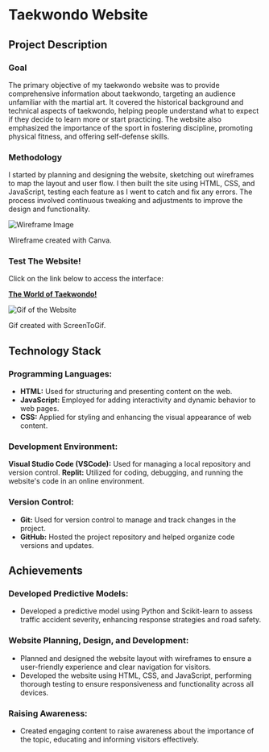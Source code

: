 # Taekwondo Website

## Project Description

### Goal
The primary objective of my taekwondo website was to provide comprehensive information about taekwondo, targeting an audience unfamiliar with the martial art. It covered the historical background and technical aspects of taekwondo, helping people understand what to expect if they decide to learn more or start practicing. The website also emphasized the importance of the sport in fostering discipline, promoting physical fitness, and offering self-defense skills.

### Methodology
I started by planning and designing the website, sketching out wireframes to map the layout and user flow. I then built the site using HTML, CSS, and JavaScript, testing each feature as I went to catch and fix any errors. The process involved continuous tweaking and adjustments to improve the design and functionality.

![Wireframe Image](https://i.imgur.com/ZhOTlyu.jpeg)

Wireframe created with Canva.

### Test The Website!

Click on the link below to access the interface:

[**The World of Taekwondo!**](https://luixt.github.io/Taekwondo_Website/)

![Gif of the Website](https://i.imgur.com/v7twqBS.gif)

Gif created with ScreenToGif.

## Technology Stack

### Programming Languages:
- **HTML:** Used for structuring and presenting content on the web.
- **JavaScript:** Employed for adding interactivity and dynamic behavior to web pages.
- **CSS:** Applied for styling and enhancing the visual appearance of web content.
  
### Development Environment:
**Visual Studio Code (VSCode):** Used for managing a local repository and version control.
**Replit:** Utilized for coding, debugging, and running the website's code in an online environment.
  
### Version Control:
- **Git:** Used for version control to manage and track changes in the project.
- **GitHub:** Hosted the project repository and helped organize code versions and updates.

## Achievements

### Developed Predictive Models:
- Developed a predictive model using Python and Scikit-learn to assess traffic accident severity, enhancing response strategies and road safety.

### Website Planning, Design, and Development:
- Planned and designed the website layout with wireframes to ensure a user-friendly experience and clear navigation for visitors.
- Developed the website using HTML, CSS, and JavaScript, performing thorough testing to ensure responsiveness and functionality across all devices.

### Raising Awareness:
- Created engaging content to raise awareness about the importance of the topic, educating and informing visitors effectively.

